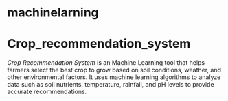 # machinelarning
# Crop_recommendation_system
 *Crop Recommendation System* is an Machine Learning tool that helps farmers select the best crop to grow based on soil conditions, weather, and other environmental factors. It uses machine learning algorithms to analyze data such as soil nutrients, temperature, rainfall, and pH levels to provide accurate recommendations.
